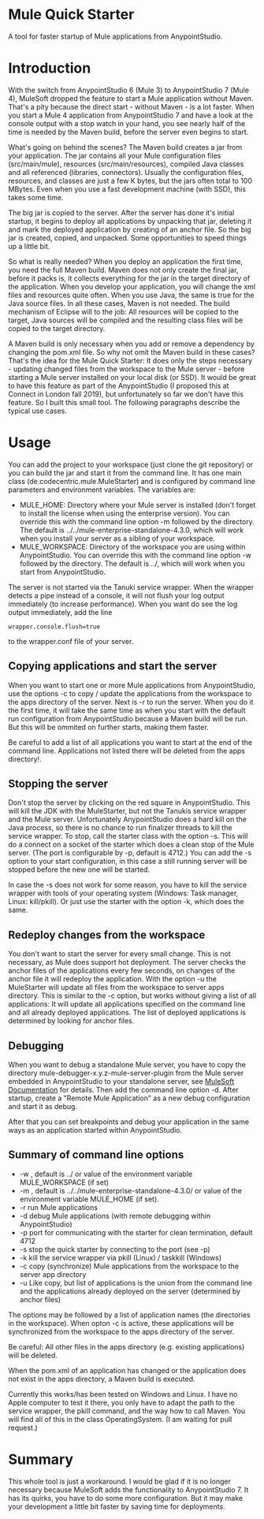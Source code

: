# Mule Quick Starter

A tool for faster startup of Mule applications from AnypointStudio. 

# Introduction

With the switch from AnypointStudio 6 (Mule 3) to AnypointStudio 7 (Mule 4), MuleSoft dropped the feature to start a Mule application without Maven.
That's a pity because the direct start - without Maven - is a lot faster. When you start a Mule 4 application from AnypointStudio 7 and have a look 
at the console output with a stop watch in your hand, you see nearly half of the time is needed by the Maven build, before the server even begins
to start. 

What's going on behind the scenes? The Maven build creates a jar from your application. The jar contains all your Mule configuration files (src/main/mule), 
resources (src/main/resources), compiled Java classes and all referenced (libraries, connectors). Usually the configuration files, resources, and classes
are just a few K bytes, but the jars often total to 100 MBytes. Even when you use a fast development machine (with SSD), this takes some time.

The big jar is copied to the server. After the server has done it's initial startup, it begins to deploy all applications by unpacking that jar, 
deleting it and mark the deployed application by creating of an anchor file. So the big jar is created, copied, and unpacked. Some opportunities
to speed things up a little bit.

So what is really needed? When you deploy an application the first time, you need the full Maven build. Maven does not only create the final jar,
before it packs is, it collects everything for the jar in the target directory of the application. When you develop your application, you will change
the xml files and resources quite often. When you use Java, the same is true for the Java source files. In all these cases, Maven is not needed.
The build mechanism of Eclipse will to the job: All resources will be copied to the target, Java sources will be compiled and the resulting class
files will be copied to the target directory.

A Maven build is only necessary when you add or remove a dependency by changing the pom.xml file. So why not omit the Maven build in these cases?
That's the idea for the Mule Quick Starter: It does only the steps necessary - updating changed files from the workspace to the Mule server - before
starting a Mule server installed on your local disk (or SSD). It would be great to have this feature as part of the AnypointStudio (I proposed this
at Connect in London fall 2019), but unfortunately so far we don't have this feature. So I built this small tool. The following paragraphs describe
the typical use cases.

# Usage

You can add the project to your workspace (just clone the git repository) or you can build the jar and start it from the command line. It has one
main class (de.codecentric.mule.MuleStarter) and is configured by command line parameters and environment variables. The variables are:

* MULE_HOME: Directory where your Mule server is installed (don't forget to install the license when using the enterprise version).
  You can override this with the command line option -m followed by the directory. The default is ../../mule-enterprise-standalone-4.3.0, which
  will work when you install your server as a sibling of your workspace.
* MULE_WORKSPACE: Directory of the workspace you are using within AnypointStudio. You can override this with the command line option -w followed
  by the directory. The default is ../, which will work when you start from AnypointStudio.

The server is not started via the Tanuki service wrapper. When the wrapper detects a pipe instead of a console, it will not flush your log 
output immediately (to increase performance). When you want do see the log output immediately, add the line

```
wrapper.console.flush=true
```

to the wrapper.conf file of your server. 

## Copying applications and start the server

When you want to start one or more Mule applications from AnypointStudio, use the options -c to copy / update the applications from the workspace
to the apps directory of the server. Next is -r to run the server. When you do it the first time, it will take the same time as when you start
with the default run configuration from AnypointStudio because a Maven build will be run. But this will be ommited on further starts, making
them faster.

Be careful to add a list of all applications you want to start at the end of the command line. Applications not listed there will be deleted
from the apps directory!.

## Stopping the server

Don't stop the server by clicking on the red square in AnypointStudio. This will kill the JDK with the MuleStarter, but not the Tanukis service
wrapper and the Mule server. Unfortunately AnypointStudio does a hard kill on the Java process, so there is no chance to run finalizer threads
to kill the service wrapper. To stop, call the starter class with the option -s. This will do a connect on a socket of the starter which 
does a clean stop of the Mule server. (The port is configurable by -p, default is 4712.) You can add the -s option to your start configuration,
in this case a still running server will be stopped before the new one will be started.

In case the -s does not work for some reason, you have to kill the service wrapper with tools of your operating system (Windows: Task manager,
Linux: kill/pkill). Or just use the starter with the option -k, which does the same.
  
## Redeploy changes from the workspace

You don't want to start the server for every small change. This is not necessary, as Mule does support hot deployment. The server checks the 
anchor files of the applications every few seconds, on changes of the anchor file it will redeploy the application. With the option -u the
MuleStarter will update all files from the workspace to server apps directory. This is similar to the -c option, but works without giving
a list of all applications: It will update all applications specified on the command line and all already deployed applications. The
list of deployed applications is determined by looking for anchor files. 

## Debugging

When you want to debug a standalone Mule server, you have to copy the directory mule-debugger-x.y.z-mule-server-plugin from the Mule server
embedded in AnypointStudio to your standalone server, see 
[MuleSoft Documentation](https://docs.mulesoft.com/studio/7.3/to-start-server-debug-mode "Debug Your Application on a Remote Mule Instance from Studio")
for details. Then add the command line option -d. After startup, create a "Remote Mule Application" as a new debug configuration and start it as debug.

After that you can set breakpoints and debug your application in the same ways as an application started within AnypointStudio.

## Summary of command line options

* -w <workspace-directory>, default is ../ or value of the environment variable MULE_WORKSPACE (if set)
* -m <mule-home-directory>, default is ../../mule-enterprise-standalone-4.3.0/ or value of the environment variable MULE_HOME (if set).
* -r run Mule applications
* -d debug Mule applications (with remote debugging within AnypointStudio)
* -p port for communicating with the starter for clean termination, default 4712
* -s stop the quick starter by connecting to the port (see -p)
* -k kill the service wrapper via pkill (Linux) / taskkill (Windows)
* -c copy (synchronize) Mule applications from the workspace to the server app directory
* -u Like copy, but list of applications is the union from the command line and the applications already deployed on the server (determined by anchor files)

The options may be followed by a list of application names (the directories in the workspace).
When opton -c is active, these applications will be synchronized from the workspace to the 
apps directory of the server. 

Be careful: All other files in the apps directory (e.g. existing applications) will be deleted.

When the pom.xml of an application has changed or the application does not exist in the apps 
directory, a Maven build is executed.

Currently this works/has been tested on Windows and Linux. I have no Apple computer to test it there, you only have to adapt the path to the service
wrapper, the pkill command, and the way how to call Maven. You will find all of this in the class OperatingSystem. (I am waiting for pull request.)

# Summary

This whole tool is just a workaround. I would be glad if it is no longer necessary because MuleSoft adds the functionality to AnypointStudio 7. 
It has its quirks, you have to do some more configuration. But it may make your development a little bit faster by saving time for deployments.

